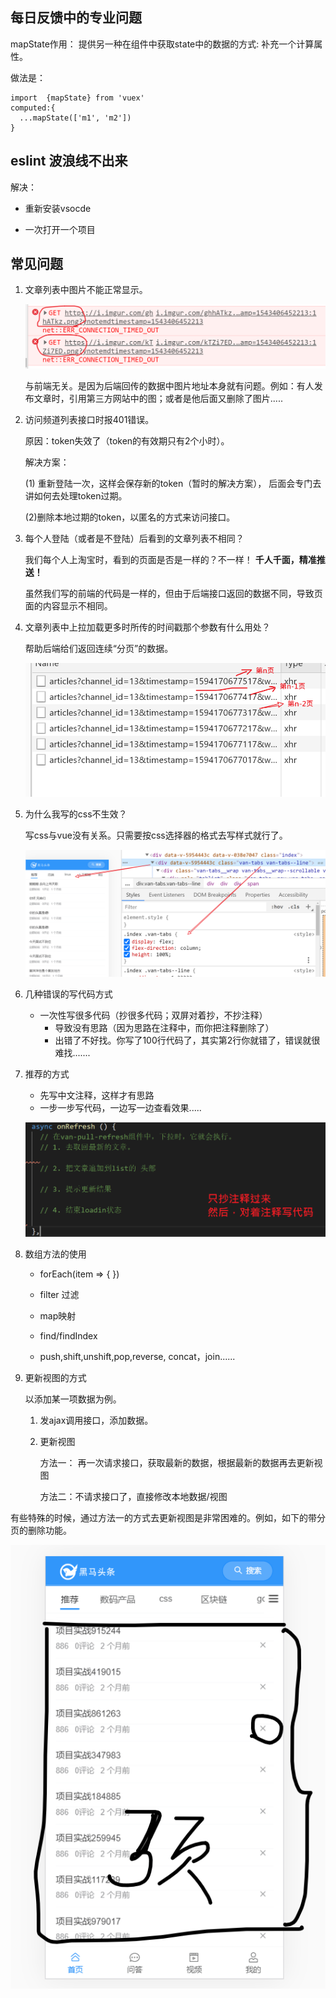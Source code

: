 ## 每日反馈中的专业问题

mapState作用： 提供另一种在组件中获取state中的数据的方式: 补充一个计算属性。

做法是： 

```
import  {mapState} from 'vuex'
computed:{
  ...mapState(['m1', 'm2'])
}
```



## eslint 波浪线不出来

解决：

- 重新安装vsocde

- 一次打开一个项目

## 常见问题

1. 文章列表中图片不能正常显示。

   ![image-20200708091215395](asset/image-20200708091215395.png)

   与前端无关。是因为后端回传的数据中图片地址本身就有问题。例如：有人发布文章时，引用第三方网站中的图；或者是他后面又删除了图片.....

2. 访问频道列表接口时报401错误。

   原因：token失效了（token的有效期只有2个小时）。

   解决方案：

   (1) 重新登陆一次，这样会保存新的token（暂时的解决方案）， 后面会专门去讲如何去处理token过期。

   (2)删除本地过期的token，以匿名的方式来访问接口。

3. 每个人登陆（或者是不登陆）后看到的文章列表不相同？

   我们每个人上淘宝时，看到的页面是否是一样的？不一样！ **千人千面，精准推送！**

   虽然我们写的前端的代码是一样的，但由于后端接口返回的数据不同，导致页面的内容显示不相同。

4. 文章列表中上拉加载更多时所传的时间戳那个参数有什么用处？

   帮助后端给们返回连续“分页”的数据。

   ![image-20200708091740656](asset/image-20200708091740656.png)

5. 为什么我写的css不生效？

   写css与vue没有关系。只需要按css选择器的格式去写样式就行了。

   ![image-20200708092410876](asset/image-20200708092410876.png)

6. 几种错误的写代码方式

   - 一次性写很多代码（抄很多代码；双屏对着抄，不抄注释）
     - 导致没有思路（因为思路在注释中，而你把注释删除了）
     - 出错了不好找。你写了100行代码了，其实第2行你就错了，错误就很难找.......

7. 推荐的方式

   - 先写中文注释，这样才有思路
   - 一步一步写代码，一边写一边查看效果.....

   ![image-20200708092818160](asset/image-20200708092818160.png)



8. 数组方法的使用

   - forEach(item => { })
   - filter 过滤

   - map映射
   - find/findIndex
   - push,shift,unshift,pop,reverse, concat，join......

9. 更新视图的方式

   以添加某一项数据为例。

   1. 发ajax调用接口，添加数据。

   2. 更新视图

      方法一： 再一次请求接口，获取最新的数据，根据最新的数据再去更新视图

      方法二：不请求接口了，直接修改本地数据/视图



有些特殊的时候，通过方法一的方式去更新视图是非常困难的。例如，如下的带分页的删除功能。

![image-20200711091909852](asset/image-20200711091909852.png)